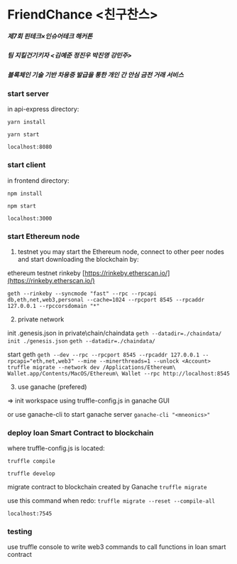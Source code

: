 # FriendChance <친구찬스>

##### 제7회 핀테크×인슈어테크 해커톤
##### 팀 지킬건기키자 <김예준 정진우 박진영 강민주>
##### 블록체인 기술 기반 차용증 발급을 통한 개인 간 안심 금전 거래 서비스

### start server

in api-express directory:

`yarn install`

`yarn start`

`localhost:8080`

### start client 

in frontend directory:

`npm install`

`npm start`

`localhost:3000`

### start Ethereum node

1) testnet
you may start the Ethereum node, connect to other peer nodes and start downloading the blockchain by: 

ethereum testnet rinkeby
[https://rinkeby.etherscan.io/](https://rinkeby.etherscan.io/)

`geth --rinkeby --syncmode "fast" --rpc --rpcapi db,eth,net,web3,personal --cache=1024 --rpcport 8545 --rpcaddr 127.0.0.1 --rpccorsdomain "*"`

2) private network 

init .genesis.json in private\chain/chaindata
`geth --datadir=./chaindata/ init ./genesis.json`
`geth --datadir=./chaindata/`

start geth
`geth --dev --rpc --rpcport 8545 --rpcaddr 127.0.0.1 --rpcapi="eth,net,web3" --mine --minerthreads=1 --unlock <Account>
truffle migrate --network dev
/Applications/Ethereum\ Wallet.app/Contents/MacOS/Ethereum\ Wallet --rpc http://localhost:8545`

3) use ganache (prefered)

=> init workspace using truffle-config.js in ganache GUI

or use ganache-cli to start ganache server 
`ganache-cli "<mneonics>"`


### deploy loan Smart Contract to blockchain

where truffle-config.js is located:

`truffle compile`

`truffle develop`

migrate contract to blockchain created by Ganache
`truffle migrate`

use this command when redo:
`truffle migrate --reset --compile-all`

`localhost:7545`

### testing

use truffle console to write web3 commands to call functions in loan smart contract





